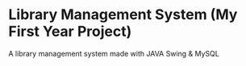 # Library Management System (My First Year Project)
 A library management system made with JAVA Swing & MySQL

